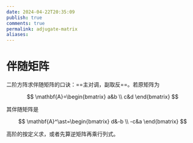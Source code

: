 ```yaml
---
date: 2024-04-22T20:35:09
publish: true
comments: true
permalink: adjugate-matrix
aliases:
---
```


# 伴随矩阵

二阶方阵求伴随矩阵的口诀：==主对调，副取反==。若原矩阵为

$$
\mathbf{A}=\begin{bmatrix}
  a&b \\
  c&d
\end{bmatrix}
$$

其伴随矩阵是

$$
\mathbf{A}^\ast=\begin{bmatrix}
  d&-b \\
  -c&a
\end{bmatrix}
$$

高阶的按定义求，或者先算逆矩阵再乘行列式。
